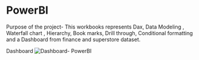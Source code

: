 # PowerBI

Purpose of the project- This workbooks represents Dax, Data Modeling , Waterfall chart , Hierarchy, Book marks, Drill through, Conditional formatting and a Dashboard from finance and superstore dataset.



Dashboard
![Dashboard- PowerBI](https://github.com/user-attachments/assets/063268e5-74b3-4f6c-8fc0-d0e3744d5802)

